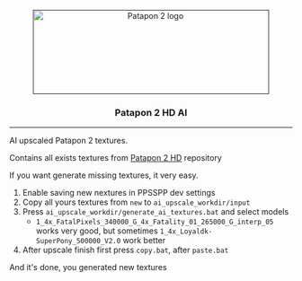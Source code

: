 <p align="center">
  <a href="" rel="noopener">
 <img width=420px height=150px src="https://upload.wikimedia.org/wikipedia/commons/a/af/Patapon_2_logo.png" alt="Patapon 2 logo"></a>
</p>

<h3 align="center">Patapon 2 HD AI</h3>

<div align="center">


</div>

---

AI upscaled Patapon 2 textures.

Contains all exists textures from [Patapon 2 HD](https://github.com/shockturtle/Patapon2HD) repository

If you want generate missing textures, it very easy.

1) Enable saving new nextures in PPSSPP dev settings
2) Copy all yours textures from `new` to `ai_upscale_workdir/input`
3) Press `ai_upscale_workdir/generate_ai_textures.bat` and select models
   * `1_4x_FatalPixels_340000_G_4x_Fatality_01_265000_G_interp_05` works very good, but sometimes `1_4x_Loyaldk-SuperPony_500000_V2.0` work better
4) After upscale finish first press `copy.bat`, after `paste.bat`

And it's done, you generated new textures